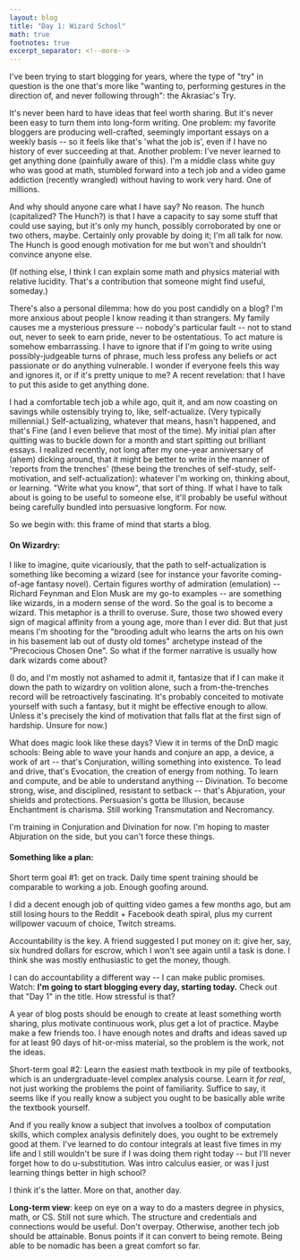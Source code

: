 ```yaml
---
layout: blog
title: "Day 1: Wizard School"
math: true
footnotes: true
excerpt_separator: <!--more-->
---
```



I've been trying to start blogging for years, where the type of "try" in question is the one that's more like "wanting to, performing gestures in the direction of, and never following through": the Akrasiac's Try.

It's never been hard to have ideas that feel worth sharing. But it's never been easy to turn them into long-form writing. One problem: my favorite bloggers are producing well-crafted, seemingly important essays on a weekly basis -- so it feels like that's 'what the job is', even if I have no history of ever succeeding at that. Another problem: I've never learned to get anything done (painfully aware of this). I'm a middle class white guy who was good at math, stumbled forward into a tech job and a video game addiction (recently wrangled) without having to work very hard. One of millions.

And why should anyone care what I have say? No reason. The hunch (capitalized? The Hunch?) is that I have a capacity to say some stuff that could use saying, but it's only my hunch, possibly corroborated by one or two others, maybe. Certainly only provable by doing it; I'm all talk for now. The Hunch is good enough motivation for me but won't and shouldn't convince anyone else.

(If nothing else, I think I can explain some math and physics material with relative lucidity. That's a contribution that someone might find useful, someday.)

<!--more-->

There's also a personal dilemma: how do you post candidly on a blog? I'm more anxious about people I know reading it than strangers. My family causes me a mysterious pressure -- nobody's particular fault -- not to stand out, never to seek to earn pride, never to be ostentatious. To act mature is somehow embarrassing. I have to ignore that if I'm going to write using possibly-judgeable turns of phrase, much less profess any beliefs or act passionate or do anything vulnerable. I wonder if everyone feels this way and ignores it, or if it's pretty unique to me? A recent revelation: that I have to put this aside to get anything done.

I had a comfortable tech job a while ago, quit it, and am now coasting on savings while ostensibly trying to, like, self-actualize. (Very typically millennial.) Self-actualizing, whatever that means, hasn't happened, and that's Fine (and I even believe that most of the time). My initial plan after quitting was to buckle down for a month and start spitting out brilliant essays. I realized recently, not long after my one-year anniversary of (ahem) dicking around, that it might be better to write in the manner of 'reports from the trenches' (these being the trenches of self-study, self-motivation, and self-actualization): whatever I'm working on, thinking about, or learning. "Write what you know", that sort of thing. If what I have to talk about is going to be useful to someone else, it'll probably be useful without being carefully bundled into persuasive longform. For now.

So we begin with: this frame of mind that starts a blog.

#### On Wizardry:

I like to imagine, quite vicariously, that the path to self-actualization is something like becoming a wizard (see for instance your favorite coming-of-age fantasy novel). Certain figures worthy of admiration (emulation) -- Richard Feynman and Elon Musk are my go-to examples -- are something like wizards, in a modern sense of the word. So the goal is to become a wizard. This metaphor is a thrill to overuse. Sure, those two showed every sign of magical affinity from a young age, more than I ever did. But that just means I'm shooting for the "brooding adult who learns the arts on his own in his basement lab out of dusty old tomes" archetype instead of the "Precocious Chosen One". So what if the former narrative is usually how dark wizards come about?

(I do, and I'm mostly not ashamed to admit it, fantasize that if I can make it down the path to wizardry on volition alone, such a from-the-trenches record will be retroactively fascinating. It's probably conceited to motivate yourself with such a fantasy,  but it might be effective enough to allow. Unless it's precisely the kind of motivation that falls flat at the first sign of hardship. Unsure for now.)

What does magic look like these days? View it in terms of the DnD magic schools: Being able to wave your hands and conjure an app, a device, a work of art -- that's Conjuration, willing something into existence. To lead and drive, that's Evocation, the creation of energy from nothing. To learn and compute, and be able to understand anything -- Divination. To become strong, wise, and disciplined, resistant to setback -- that's Abjuration, your shields and protections. Persuasion's gotta be Illusion, because Enchantment is charisma. Still working Transmutation and Necromancy.

I'm training in Conjuration and Divination for now. I'm hoping to master Abjuration on the side, but you can't force these things.

#### Something like a plan:

Short term goal #1: get on track. Daily time spent training should be comparable to working a job. Enough goofing around.

I did a decent enough job of quitting video games a few months ago, but am still losing hours to the Reddit + Facebook death spiral, plus my current willpower vacuum of choice, Twitch streams.

Accountability is the key. A friend suggested I put money on it: give her, say, six hundred dollars for escrow, which I won't see again until a task is done. I think she was mostly enthusiastic to get the money, though.

I can do accountability a different way -- I can make public promises. Watch: **I'm going to start blogging every day, starting today.** Check out that "Day 1" in the title. How stressful is that?

A year of blog posts should be enough to create at least something worth sharing, plus motivate continuous work, plus get a lot of practice. Maybe make a few friends too. I have enough notes and drafts and ideas saved up for at least 90 days of hit-or-miss material, so the problem is the work, not the ideas.

Short-term goal #2: Learn the easiest math textbook in my pile of textbooks, which is an undergraduate-level complex analysis course. Learn it *for real*, not just working the problems the point of familiarity. Suffice to say, it seems like if you really know a subject you ought to be basically able write the textbook yourself.

And if you really know a subject that involves a toolbox of computation skills, which complex analysis definitely does, you ought to be extremely good at them. I've learned to do contour integrals at least five times in my life and I still wouldn't be sure if I was doing them right today -- but I'll never forget how to do u-substitution. Was intro calculus easier, or was I just learning things better in high school?

I think it's the latter. More on that, another day.

**Long-term view**: keep on eye on a way to do a masters degree in physics, math, or CS. Still not sure which. The structure and credentials and connections would be useful. Don't overpay. Otherwise, another tech job should be attainable. Bonus points if it can convert to being remote. Being able to be nomadic has been a great comfort so far.